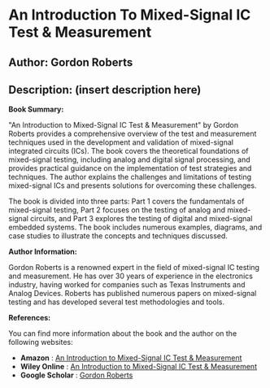 # An Introduction To Mixed-Signal IC Test & Measurement
## Author: Gordon Roberts
## Description: (insert description here)
**Book Summary:**

"An Introduction to Mixed-Signal IC Test & Measurement" by Gordon Roberts provides a comprehensive overview of the test and measurement techniques used in the development and validation of mixed-signal integrated circuits (ICs). The book covers the theoretical foundations of mixed-signal testing, including analog and digital signal processing, and provides practical guidance on the implementation of test strategies and techniques. The author explains the challenges and limitations of testing mixed-signal ICs and presents solutions for overcoming these challenges.

The book is divided into three parts: Part 1 covers the fundamentals of mixed-signal testing, Part 2 focuses on the testing of analog and mixed-signal circuits, and Part 3 explores the testing of digital and mixed-signal embedded systems. The book includes numerous examples, diagrams, and case studies to illustrate the concepts and techniques discussed.

**Author Information:**

Gordon Roberts is a renowned expert in the field of mixed-signal IC testing and measurement. He has over 30 years of experience in the electronics industry, having worked for companies such as Texas Instruments and Analog Devices. Roberts has published numerous papers on mixed-signal testing and has developed several test methodologies and tools.

**References:**

You can find more information about the book and the author on the following websites:

* **Amazon** : [An Introduction to Mixed-Signal IC Test & Measurement](https://www.amazon.com/Introduction-Mixed-Signal-IC-Test/dp/0127049556)
* **Wiley Online** : [An Introduction to Mixed-Signal IC Test & Measurement](https://www.wiley.com/en-us/An+Introduction+to+Mixed-Signal+IC+Test+%26+Measurement-p-9780127049553)
* **Google Scholar** : [Gordon Roberts](https://scholar.google.com/citations?user=UQf_pX4AAAAJ&hl=en)